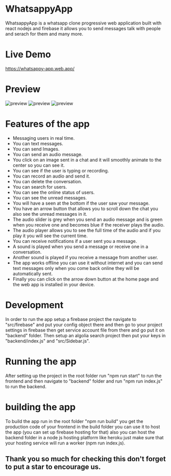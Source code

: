# WhatsappyApp
WhatsappyApp is a whatsapp clone progressive web application built with react nodejs and firebase
it allows you to send messages talk with people and serach for them and many more.

# Live Demo
https://whatsappy-app.web.app/

# Preview
![preview](https://github.com/aladinyo/WhatsappyApp/blob/main/preview1.png?raw=true)
![preview](https://github.com/aladinyo/WhatsappyApp/blob/main/preview2.png?raw=true)
![preview](https://github.com/aladinyo/WhatsappyApp/blob/main/preview3.png?raw=true)

# Features of the app
* Messaging users in real time.
* You can text messages.
* You can send Images.
* You can send an audio message.
* You click on an image sent in a chat and it will smoothly animate to the center so you can see it.
* You can see if the user is typing or recording.
* You can record an audio and send it.
* You can delete the conversation.
* You can search for users.
* You can see the online status of users.
* You can see the unread messages.
* You will have a seen at the bottom if the user saw your message.
* You have an arrow button that allows you to scroll down the chat you also see the unread messages in it.
* The audio slider is grey when you send an audio message and is green when you receive one and becomes blue if the receiver plays the audio.
* The audio player allows you to see the full time of the audio and if you play it you will see the current time.
* You can receive notifications if a user sent you a message.
* A sound is played when you send a message or receive one in a conversation.
* Another sound is played if you receive a message from another user.
* The app works offline you can use it without internet and you can send text messages only when you come back online they will be automatically sent.
* Finally you can click on the arrow down button at the home page and the web app is installed in your device.

# Development
In order to run the app setup a firebase project the navigate to "src/firebase" and put your config object there and then go to your project settings in firebase then get service account file from there and go put it on "backend" folder.
Then setup an algolia search project then put your keys in "backend/index.js" and "src/Sidebar.js".
# Running the app
After setting up the project in the root folder run "npm run start" to run the frontend and then navigate to "backend" folder and run "npm run index.js" to run the backend.
# building the app
To build the app run in the root folder "npm run build" you get the production code of your frontend in the build folder you can use it to host the app (you can set up firebase hosting for that) also you can host the backend folder in a node js hosting platform like heroku just make sure that your hosting service will run a worker (npm run index.js).

## Thank you so much for checking this don't forget to put a star to encourage us.
